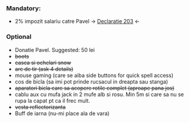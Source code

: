 
### Mandatory:
* 2% impozit salariu catre Pavel -> [Declaratie 203](https://github.com/xdanx/wishlist/raw/master/cerere_pavel_230_2015.pdf) <-

### Optional
* Donatie Pavel. Suggested: 50 lei
* ~~boots~~
* ~~casca si ochelari snow~~
* ~~arc de tir (ask 4 details)~~
* mouse gaming (care se aiba side buttons for quick spell access)
* cos de bicla (sa imi pot prinde rucsacul in dreapta sau stanga)
* ~~aparatori bicla care sa acopere rotile complet (aproape pana jos)~~
* cablu aux cu mufa jack in 2 mufe alb si rosu. Min 5m si care sa nu se rupa la capat pt ca il frec mult.
* ~~vesta reflectorizanta~~
* Buff de iarna (nu-mi place ala de vara)

